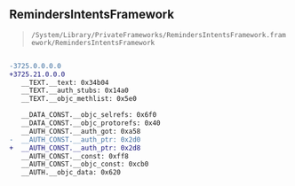## RemindersIntentsFramework

> `/System/Library/PrivateFrameworks/RemindersIntentsFramework.framework/RemindersIntentsFramework`

```diff

-3725.0.0.0.0
+3725.21.0.0.0
   __TEXT.__text: 0x34b04
   __TEXT.__auth_stubs: 0x14a0
   __TEXT.__objc_methlist: 0x5e0

   __DATA_CONST.__objc_selrefs: 0x6f0
   __DATA_CONST.__objc_protorefs: 0x40
   __AUTH_CONST.__auth_got: 0xa58
-  __AUTH_CONST.__auth_ptr: 0x2d0
+  __AUTH_CONST.__auth_ptr: 0x2d8
   __AUTH_CONST.__const: 0xff8
   __AUTH_CONST.__objc_const: 0xcb0
   __AUTH.__objc_data: 0x620

```

